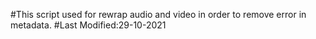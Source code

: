 #This script used for rewrap audio and video in order to remove error in metadata.
#Last Modified:29-10-2021 
